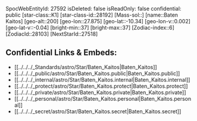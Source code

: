 ﻿---
location: [-10.34,-27.875,200]
type: Star
tags:
- astro/Star

---
SpocWebEntityId: 27592
isDeleted: false
isReadOnly: false
confidential: public
[star-class::K1]
[star-class-id::28192]
[Mass-sol::]
[name::Baten Kaitos]
[geo-alt::200]
[geo-lon::27.875]
[geo-lat::-10.34]
[geo-lon-v::0.002]
[geo-lat-v::-0.04]
[bright-min::37]
[bright-max::37]
[Zodiac-index::6]
[ZodiacId::28103]
[NextStarId::27518]



## Confidential Links & Embeds: 
- [[../../../_Standards/astro/Star/Baten_Kaitos|Baten_Kaitos]] 
- [[../../../_public/astro/Star/Baten_Kaitos.public|Baten_Kaitos.public]] 
- [[../../../_internal/astro/Star/Baten_Kaitos.internal|Baten_Kaitos.internal]] 
- [[../../../_protect/astro/Star/Baten_Kaitos.protect|Baten_Kaitos.protect]] 
- [[../../../_private/astro/Star/Baten_Kaitos.private|Baten_Kaitos.private]] 
- [[../../../_personal/astro/Star/Baten_Kaitos.personal|Baten_Kaitos.personal]] 
- [[../../../_secret/astro/Star/Baten_Kaitos.secret|Baten_Kaitos.secret]]

